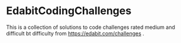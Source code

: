 # EdabitCodingChallenges

This is a collection of solutions to code challenges rated medium and difficult bt difficulty from https://edabit.com/challenges . 
